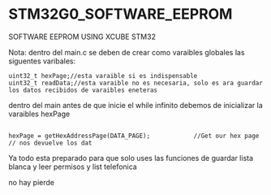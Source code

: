 # STM32G0_SOFTWARE_EEPROM
SOFTWARE EEPROM USING XCUBE STM32 


Nota: dentro del main.c se deben de crear como varaibles globales
las siguentes varibales:

```
uint32_t hexPage;//esta varaible si es indispensable
uint32_t readData;//esta varaible no es necesaria, solo es ara guardar los datos recibidos de varaibles eneteras

````


dentro del main antes de que inicie el while infinito debemos de inicializar la varaibles hexPage

```

hexPage = getHexAddressPage(DATA_PAGE);            //Get our hex page // nos devuelve los dat
````


Ya todo esta preparado para que solo uses las funciones de guardar lista blanca
y leer permisos y list telefonica

no hay pierde


